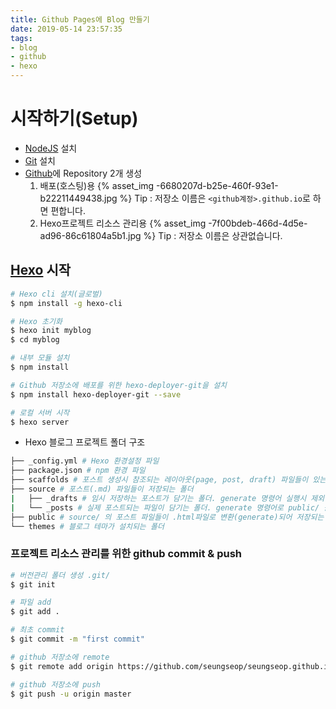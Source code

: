 ```yaml
---
title: Github Pages에 Blog 만들기
date: 2019-05-14 23:57:35
tags: 
- blog
- github
- hexo
---
```

# 시작하기(Setup)
- [NodeJS](https://nodejs.org/ko/) 설치
- [Git](https://git-scm.com/) 설치
- [Github](https://github.com/)에 Repository 2개 생성  
  1. 배포(호스팅)용
  {% asset_img -6680207d-b25e-460f-93e1-b22211449438.jpg %}
  Tip : 저장소 이름은 `<github계정>.github.io`로 하면 편합니다.
  2. Hexo프로젝트 리소스 관리용
  {% asset_img -7f00bdeb-466d-4d5e-ad96-86c61804a5b1.jpg %}
  Tip : 저장소 이름은 상관없습니다.

## [Hexo](https://hexo.io/ko/) 시작
```bash
# Hexo cli 설치(글로벌)
$ npm install -g hexo-cli

# Hexo 초기화
$ hexo init myblog
$ cd myblog

# 내부 모듈 설치
$ npm install

# Github 저장소에 배포를 위한 hexo-deployer-git을 설치
$ npm install hexo-deployer-git --save

# 로컬 서버 시작
$ hexo server
```

- Hexo 블로그 프로젝트 폴더 구조
```bash
├── _config.yml # Hexo 환경설정 파일
├── package.json # npm 환경 파일
├── scaffolds # 포스트 생성시 참조되는 레이아웃(page, post, draft) 파일들이 있는 폴더
├── source # 포스트(.md) 파일들이 저장되는 폴더
|   ├── _drafts # 임시 저장하는 포스트가 담기는 폴더. generate 명령어 실행시 제외 됨, publish 명령어로 source/_posts/ 폴더로 이동
|   └── _posts # 실제 포스트되는 파일이 담기는 폴더. generate 명령어로 public/ 폴더로 이동
├── public # source/ 의 포스트 파일들이 .html파일로 변환(generate)되어 저장되는 위치. clean 명령어로 지울 수 있고. deploy 명령어로 실제 서버에 배포된다.
└── themes # 블로그 테마가 설치되는 폴더
```

### 프로젝트 리소스 관리를 위한 github commit & push
```bash
# 버전관리 폴더 생성 .git/
$ git init

# 파일 add
$ git add .

# 최초 commit
$ git commit -m "first commit"

# github 저장소에 remote
$ git remote add origin https://github.com/seungseop/seungseop.github.io.src.git

# github 저장소에 push
$ git push -u origin master
```